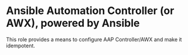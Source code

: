 # Ansible Automation Controller (or AWX), powered by Ansible
This role provides a means to configure AAP Controller/AWX and make it idempotent.
